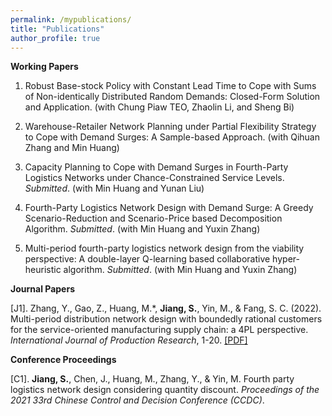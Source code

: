```yaml
---
permalink: /mypublications/
title: "Publications"
author_profile: true
---
```


**Working Papers**

1. Robust Base-stock Policy with Constant Lead Time to Cope with Sums of Non-identically Distributed Random Demands: Closed-Form Solution and Application. (with Chung Piaw TEO, Zhaolin Li, and Sheng Bi)

2. Warehouse-Retailer Network Planning under Partial Flexibility Strategy to Cope with Demand Surges: A Sample-based Approach. (with Qihuan Zhang and Min Huang)

3. Capacity Planning to Cope with  Demand Surges in Fourth-Party Logistics Networks under Chance-Constrained Service Levels. _Submitted_. (with Min Huang and Yunan Liu)

4. Fourth-Party Logistics Network Design with Demand Surge: A Greedy Scenario-Reduction and Scenario-Price based Decomposition Algorithm. _Submitted_. (with Min Huang and Yuxin Zhang)

5. Multi-period fourth-party logistics network design from the viability perspective: A double-layer Q-learning based collaborative hyper-heuristic algorithm. _Submitted_. (with Min Huang and Yuxin Zhang)

**Journal Papers**

[J1]. Zhang, Y., Gao, Z., Huang, M.*, **Jiang, S.**, Yin, M., & Fang, S. C. (2022). Multi-period distribution network design with boundedly rational customers for the service-oriented manufacturing supply chain: a 4PL perspective. _International Journal of Production Research_, 1-20. [[PDF]](/files/paper1.pdf)

**Conference Proceedings**

[C1]. **Jiang, S.**, Chen, J., Huang, M., Zhang, Y., & Yin, M. Fourth party logistics network design considering quantity discount. _Proceedings of the 2021 33rd Chinese Control and Decision Conference (CCDC)_.
